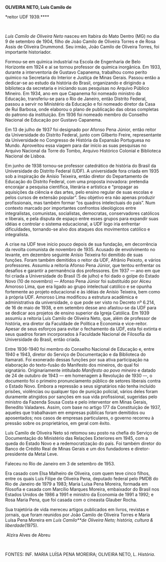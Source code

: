 **OLIVEIRA NETO, Luís Camilo de**

\*reitor UDF 1939.****

 

*Luís Camilo de Oliveira Neto* nasceu em Itabira do Mato Dentro (MG) no
dia 9 de setembro de 1904, filho de João Camilo de Oliveira Torres e de
Rosa Assis de Oliveira Drummond. Seu irmão, João Camilo de Oliveira
Torres, foi importante historiador.

Formou-se em química industrial na Escola de Engenharia de Belo
Horizonte em 1924 e aí se tornou professor de química inorgânica. Em
1933, durante a interventoria de Gustavo Capanema, trabalhou como perito
químico na Secretaria do Interior e Justiça de Minas Gerais. Passou
então a dedicar-se ao estudo da história do Brasil, organizando e
dirigindo a biblioteca da secretaria e iniciando suas pesquisas no
Arquivo Público Mineiro. Em 1934, ano em que Capanema foi nomeado
ministro da Educação, transferiu-se para o Rio de Janeiro, então
Distrito Federal, passou a servir no Ministério da Educação e foi
nomeado diretor da Casa de Rui Barbosa, onde elaborou o plano de
publicação das obras completas do patrono da instituição. Em 1936 foi
nomeado membro do Conselho Nacional de Educação por Gustavo Capanema.

Em 13 de julho de 1937 foi designado por Afonso Pena Júnior, então
reitor da Universidade do Distrito Federal, junto com Gilberto Freire,
representante da Universidade no Congresso de História da Expansão
Portuguesa no Mundo. Aproveitou essa viagem para dar início as suas
pesquisas no Arquivo Nacional da Torre do Tombo, Arquivo Histórico
Colonial e Biblioteca Nacional de Lisboa.

Em junho de 1938 tornou-se professor catedrático de história do Brasil
da Universidade do Distrito Federal (UDF). A universidade fora criada em
1935 sob a inspiração de Anísio Teixeira, então diretor do Departamento
de Educação do Distrito Federal, com uma proposta inovadora: pretendia
encorajar a pesquisa científica, literária e artística e “propagar as
aquisições da ciência e das artes, pelo ensino regular de suas escolas e
pelos cursos de extensão popular”. Seu objetivo era não apenas produzir
profissionais, mas também formar “os quadros intelectuais do país”. Num
contexto marcado por importantes confrontos ideológicos entre
integralistas, comunistas, socialistas, democratas, conservadores
católicos e liberais, e pela disputa de espaço entre esses grupos para
expandir suas idéias e controlar o sistema educacional, a UDF logo iria
enfrentar dificuldades, tornando-se alvo dos ataques dos movimentos
católico e integralista.

A crise na UDF teve início pouco depois de sua fundação, em decorrência
da revolta comunista de novembro de 1935. Acusado de envolvimento no
levante, em dezembro seguinte Anísio Teixeira foi demitido de suas
funções. Foram também demitidos o reitor da UDF, Afrânio Peixoto, e
vários professores. Assumiu a reitoria Afonso Pena Júnior, que tentou
enfrentar os desafios e garantir a permanência dos professores. Em 1937
— ano em que foi criada a Universidade do Brasil (5 de julho) e foi dado
o golpe do Estado Novo (10 de novembro) — Afonso Pena Júnior foi
substituído por Alceu Amoroso Lima, que era ligado ao grupo intelectual
católico e se opunha fortemente ao projeto educacional e às idéias de
Anísio Teixeira, bem como à própria UDF. Amoroso Lima modificou a
estrutura acadêmica e administrativa da universidade, o que pode ser
visto no Decreto nº 6.214, de 16 de maio de 1938, e em setembro desse
ano afastou-se da UDF para se dedicar aos projetos de ensino superior da
Igreja Católica. Em 1939 assumiu a reitoria Luís Camilo de Oliveira
Neto, que, além de professor de história, era diretor da Faculdade de
Política e Economia e vice-reitor. Apesar de seus esforços para evitar o
fechamento da UDF, esta foi extinta e seus quadros foram incorporados à
Faculdade Nacional de Filosofia da Universidade do Brasil, então criada.

Entre 1936-1940 foi membro do Conselho Nacional de Educação e, entre
1940 e 1943, diretor do Serviço de Documentação e da Biblioteca do
Itamarati. Foi exonerado dessas funções por sua ativa participação na
elaboração do texto-fusão do Manifesto dos mineiros, do qual foi
signatário. Originariamente intitulado *Manifesto ao povo mineiro* e
datado de 24 de outubro de 1943 — em homenagem à Revolução de 1930 —, o
documento foi o primeiro pronunciamento público de setores liberais
contra o Estado Novo. Embora a repressão a seus signatários não tenha
incluído prisões, violências ou qualquer tipo de punição policial,
vários deles foram duramente atingidos por sanções em sua vida
profissional, sugeridas pelo ministro da Fazenda Sousa Costa e pelo
interventor em Minas Gerais, Benedito Valadares. Assim, com base no
artigo 177 da Constituição de 1937, aqueles que trabalhavam em empresas
públicas foram demitidos ou aposentados; nos casos de empresas
particulares, o governo recorreu à pressão sobre os proprietários, em
geral com êxito.

Luís Camilo de Oliveira Neto só retomou seu posto na chefia do Serviço
de Documentação do Ministério das Relações Exteriores em 1945, com a
queda do Estado Novo e a redemocratização do país. Foi também diretor do
Banco de Crédito Real de Minas Gerais e um dos fundadores e
diretor-presidente da Metal Leve.

Faleceu no Rio de Janeiro em 3 de setembro de 1953.

Era casado com Elsa Malheiro de Oliveira, com quem teve cinco filhos,
entre os quais Luís Filipe de Oliveira Pena, deputado federal pelo PMDB
do Rio de Janeiro de 1979 a 1983; Maria Luísa Pena Moreira, formada em
filosofia e casada com Marcílio Marques Moreira, embaixador do Brasil
nos Estados Unidos de 1986 a 1991 e ministro da Economia de 1991 a 1992;
e Rosa Maria Pena, que foi casada com o cineasta Glauber Rocha.

Sua trajetória de vida mereceu artigos publicados em livros, revistas e
jornais, que foram reunidos por João Camilo de Oliveira Torres e Maria
Luísa Pena Moreira em *Luís Camilo**de Oliveira Neto; história, cultura
& liberdade*(1975).

 Alzira Alves de Abreu

 

FONTES: INF. MARIA LUÍSA PENA MOREIRA; OLIVEIRA NETO, L. *História*.

 
